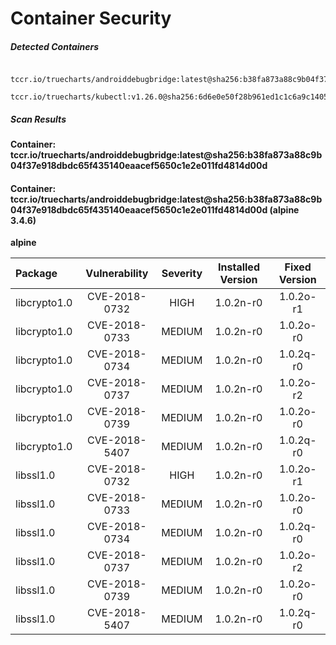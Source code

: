 # Container Security

##### Detected Containers

          tccr.io/truecharts/androiddebugbridge:latest@sha256:b38fa873a88c9b04f37e918dbdc65f435140eaacef5650c1e2e011fd4814d00d
          tccr.io/truecharts/kubectl:v1.26.0@sha256:6d6e0e50f28b961ed1c1c6a9c140553238641591fbdc9ac7c1a348636f78c552

##### Scan Results

**Container: tccr.io/truecharts/androiddebugbridge:latest@sha256:b38fa873a88c9b04f37e918dbdc65f435140eaacef5650c1e2e011fd4814d00d**

#### Container: tccr.io/truecharts/androiddebugbridge:latest@sha256:b38fa873a88c9b04f37e918dbdc65f435140eaacef5650c1e2e011fd4814d00d (alpine 3.4.6)
    

**alpine**

      
| Package         |    Vulnerability   |   Severity  |  Installed Version | Fixed Version |
|:----------------|:------------------:|:-----------:|:------------------:|:-------------:|
| libcrypto1.0         |    CVE-2018-0732   |   HIGH  |  1.0.2n-r0 | 1.0.2o-r1 |
| libcrypto1.0         |    CVE-2018-0733   |   MEDIUM  |  1.0.2n-r0 | 1.0.2o-r0 |
| libcrypto1.0         |    CVE-2018-0734   |   MEDIUM  |  1.0.2n-r0 | 1.0.2q-r0 |
| libcrypto1.0         |    CVE-2018-0737   |   MEDIUM  |  1.0.2n-r0 | 1.0.2o-r2 |
| libcrypto1.0         |    CVE-2018-0739   |   MEDIUM  |  1.0.2n-r0 | 1.0.2o-r0 |
| libcrypto1.0         |    CVE-2018-5407   |   MEDIUM  |  1.0.2n-r0 | 1.0.2q-r0 |
| libssl1.0         |    CVE-2018-0732   |   HIGH  |  1.0.2n-r0 | 1.0.2o-r1 |
| libssl1.0         |    CVE-2018-0733   |   MEDIUM  |  1.0.2n-r0 | 1.0.2o-r0 |
| libssl1.0         |    CVE-2018-0734   |   MEDIUM  |  1.0.2n-r0 | 1.0.2q-r0 |
| libssl1.0         |    CVE-2018-0737   |   MEDIUM  |  1.0.2n-r0 | 1.0.2o-r2 |
| libssl1.0         |    CVE-2018-0739   |   MEDIUM  |  1.0.2n-r0 | 1.0.2o-r0 |
| libssl1.0         |    CVE-2018-5407   |   MEDIUM  |  1.0.2n-r0 | 1.0.2q-r0 |

